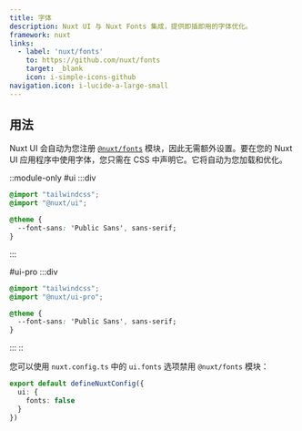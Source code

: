 ```yaml
---
title: 字体
description: Nuxt UI 与 Nuxt Fonts 集成，提供即插即用的字体优化。
framework: nuxt
links:
  - label: 'nuxt/fonts'
    to: https://github.com/nuxt/fonts
    target: _blank
    icon: i-simple-icons-github
navigation.icon: i-lucide-a-large-small
---
```


## 用法

Nuxt UI 会自动为您注册 [`@nuxt/fonts`](https://github.com/nuxt/fonts) 模块，因此无需额外设置。要在您的 Nuxt UI 应用程序中使用字体，您只需在 CSS 中声明它。它将自动为您加载和优化。

::module-only
#ui
:::div

```css [app/assets/css/main.css]
@import "tailwindcss";
@import "@nuxt/ui";

@theme {
  --font-sans: 'Public Sans', sans-serif;
}
```

:::

#ui-pro
:::div

```css [app/assets/css/main.css]
@import "tailwindcss";
@import "@nuxt/ui-pro";

@theme {
  --font-sans: 'Public Sans', sans-serif;
}
```

:::
::

您可以使用 `nuxt.config.ts` 中的 `ui.fonts` 选项禁用 `@nuxt/fonts` 模块：

```ts [nuxt.config.ts]
export default defineNuxtConfig({
  ui: {
    fonts: false
  }
})
```
